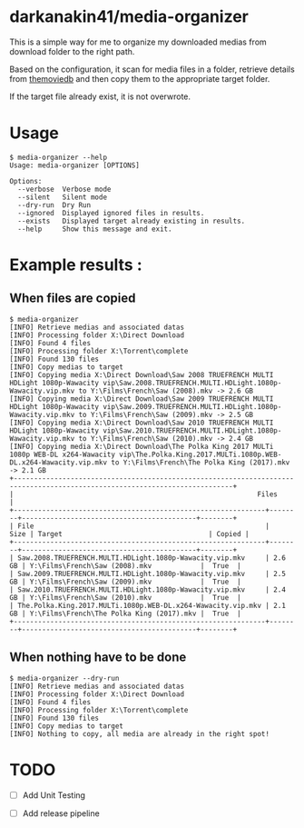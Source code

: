 darkanakin41/media-organizer
===

This is a simple way for me to organize my downloaded medias from download folder to the right path.

Based on the configuration, it scan for media files in a folder, retrieve details from [themoviedb](https://www.themoviedb.org/)
and then copy them to the appropriate target folder.

If the target file already exist, it is not overwrote.

# Usage

```shell
$ media-organizer --help
Usage: media-organizer [OPTIONS]

Options:
  --verbose  Verbose mode
  --silent   Silent mode
  --dry-run  Dry Run
  --ignored  Displayed ignored files in results.
  --exists   Displayed target already existing in results.
  --help     Show this message and exit.
```

# Example results :

## When files are copied
```shell
$ media-organizer
[INFO] Retrieve medias and associated datas
[INFO] Processing folder X:\Direct Download
[INFO] Found 4 files
[INFO] Processing folder X:\Torrent\complete
[INFO] Found 130 files
[INFO] Copy medias to target
[INFO] Copying media X:\Direct Download\Saw 2008 TRUEFRENCH MULTI HDLight 1080p-Wawacity vip\Saw.2008.TRUEFRENCH.MULTI.HDLight.1080p-Wawacity.vip.mkv to Y:\Films\French\Saw (2008).mkv -> 2.6 GB
[INFO] Copying media X:\Direct Download\Saw 2009 TRUEFRENCH MULTI HDLight 1080p-Wawacity vip\Saw.2009.TRUEFRENCH.MULTI.HDLight.1080p-Wawacity.vip.mkv to Y:\Films\French\Saw (2009).mkv -> 2.5 GB
[INFO] Copying media X:\Direct Download\Saw 2010 TRUEFRENCH MULTI HDLight 1080p-Wawacity vip\Saw.2010.TRUEFRENCH.MULTI.HDLight.1080p-Wawacity.vip.mkv to Y:\Films\French\Saw (2010).mkv -> 2.4 GB
[INFO] Copying media X:\Direct Download\The Polka King 2017 MULTi 1080p WEB-DL x264-Wawacity vip\The.Polka.King.2017.MULTi.1080p.WEB-DL.x264-Wawacity.vip.mkv to Y:\Films\French\The Polka King (2017).mkv -> 2.1 GB
+----------------------------------------------------------------------------------------------------------------------------+
|                                                            Files                                                           |
+--------------------------------------------------------------+--------+-------------------------------------------+--------+
| File                                                         |   Size | Target                                    | Copied |
+--------------------------------------------------------------+--------+-------------------------------------------+--------+
| Saw.2008.TRUEFRENCH.MULTI.HDLight.1080p-Wawacity.vip.mkv     | 2.6 GB | Y:\Films\French\Saw (2008).mkv            |  True  |
| Saw.2009.TRUEFRENCH.MULTI.HDLight.1080p-Wawacity.vip.mkv     | 2.5 GB | Y:\Films\French\Saw (2009).mkv            |  True  |
| Saw.2010.TRUEFRENCH.MULTI.HDLight.1080p-Wawacity.vip.mkv     | 2.4 GB | Y:\Films\French\Saw (2010).mkv            |  True  |
| The.Polka.King.2017.MULTi.1080p.WEB-DL.x264-Wawacity.vip.mkv | 2.1 GB | Y:\Films\French\The Polka King (2017).mkv |  True  |
+--------------------------------------------------------------+--------+-------------------------------------------+--------+
```

## When nothing have to be done

```shell
$ media-organizer --dry-run
[INFO] Retrieve medias and associated datas
[INFO] Processing folder X:\Direct Download
[INFO] Found 4 files
[INFO] Processing folder X:\Torrent\complete
[INFO] Found 130 files
[INFO] Copy medias to target
[INFO] Nothing to copy, all media are already in the right spot!
```

# TODO
* [ ] Add Unit Testing
* [ ] Add release pipeline

